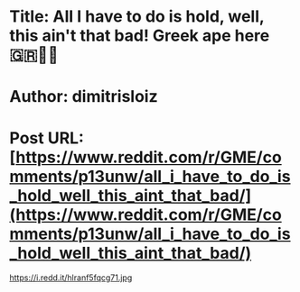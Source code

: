 # Title: All I have to do is hold, well, this ain't that bad! Greek ape here 🇬🇷🚀🚀
# Author: dimitrisloiz
# Post URL: [https://www.reddit.com/r/GME/comments/p13unw/all_i_have_to_do_is_hold_well_this_aint_that_bad/](https://www.reddit.com/r/GME/comments/p13unw/all_i_have_to_do_is_hold_well_this_aint_that_bad/)


https://i.redd.it/hlranf5fqcg71.jpg